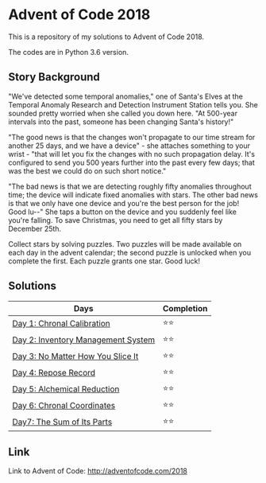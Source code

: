 # Advent of Code 2018
This is a repository of my solutions to Advent of Code 2018.

The codes are in Python 3.6 version.

## Story Background
"We've detected some temporal anomalies," one of Santa's Elves at the Temporal Anomaly Research and Detection Instrument Station tells you. She sounded pretty worried when she called you down here. "At 500-year intervals into the past, someone has been changing Santa's history!"

"The good news is that the changes won't propagate to our time stream for another 25 days, and we have a device" - she attaches something to your wrist - "that will let you fix the changes with no such propagation delay. It's configured to send you 500 years further into the past every few days; that was the best we could do on such short notice."

"The bad news is that we are detecting roughly fifty anomalies throughout time; the device will indicate fixed anomalies with stars. The other bad news is that we only have one device and you're the best person for the job! Good lu--" She taps a button on the device and you suddenly feel like you're falling. To save Christmas, you need to get all fifty stars by December 25th.

Collect stars by solving puzzles. Two puzzles will be made available on each day in the advent calendar; the second puzzle is unlocked when you complete the first. Each puzzle grants one star. Good luck!

## Solutions

| Days                                                         | Completion |
| ------------------------------------------------------------ | ---------- |
| [Day 1: Chronal Calibration](day1-chronal-calibration/)      | ⭐⭐         |
| [Day 2: Inventory Management System](day2-inventory-management-system/) | ⭐⭐         |
| [Day 3: No Matter How You Slice It](day3-no-matter-how-you-slice-it/) | ⭐⭐         |
| [Day 4: Repose Record](day4-repose-record/)                  | ⭐⭐         |
| [Day 5: Alchemical Reduction](day5-alchemical-reduction/)    | ⭐⭐         |
| [Day 6: Chronal Coordinates](day6-chronal-coordinates/)      | ⭐⭐         |
| [Day7: The Sum of Its Parts](day7-the-sum-of-its-parts/)     | ⭐⭐         |

## Link
Link to Advent of Code: http://adventofcode.com/2018